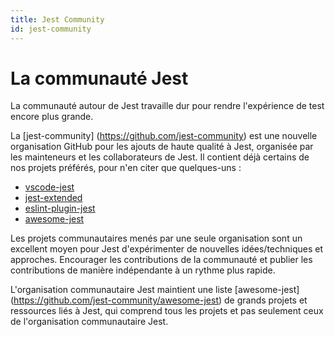```yaml
---
title: Jest Community
id: jest-community
---
```


# La communauté Jest

La communauté autour de Jest travaille dur pour rendre l'expérience de test encore plus grande.

La [jest-community] (https://github.com/jest-community) est une nouvelle organisation GitHub pour les ajouts de haute qualité à Jest, organisée par les mainteneurs et les collaborateurs de Jest. Il contient déjà certains de nos projets préférés, pour n'en citer que quelques-uns :

- [vscode-jest](https://github.com/jest-community/vscode-jest)
- [jest-extended](https://github.com/jest-community/jest-extended)
- [eslint-plugin-jest](https://github.com/jest-community/eslint-plugin-jest)
- [awesome-jest](https://github.com/jest-community/awesome-jest)

Les projets communautaires menés par une seule organisation sont un excellent moyen pour Jest d'expérimenter de nouvelles idées/techniques et approches. Encourager les contributions de la communauté et publier les contributions de manière indépendante à un rythme plus rapide.

L'organisation communautaire Jest maintient une liste [awesome-jest] (https://github.com/jest-community/awesome-jest) de grands projets et ressources liés à Jest, qui comprend tous les projets et pas seulement ceux de l'organisation communautaire Jest.
